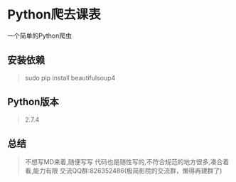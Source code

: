 # Python爬去课表
 一个简单的Python爬虫
## 安装依赖 
 > sudo pip install beautifulsoup4
## Python版本 
> 2.7.4 
## 总结 
> 不想写MD来着,随便写写 
> 代码也是随性写的,不符合规范的地方很多,凑合着看,能力有限
> 交流QQ群:826352486(极简影院的交流群，懒得再建群了) 